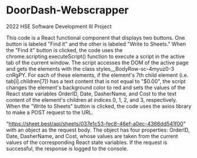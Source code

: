 # DoorDash-Webscrapper
2022 HSE Software Development III Project



This code is a React functional component that displays two buttons. One button is labeled "Find it" and the other is labeled "Write to Sheets." When the "Find it" button is clicked, the code uses the chrome.scripting.executeScript() function to execute a script in the active tab of the current window. The script accesses the DOM of the active page and gets the elements with the class styles__BodyRow-sc-4myuz0-3 cnRgPY. For each of these elements, if the element's 7th child element (i.e. tab[i].children[7]) has a text content that is not equal to "$0.00", the script changes the element's background color to red and sets the values of the React state variables OrderID, Date, DasherName, and Cost to the text content of the element's children at indices 0, 1, 2, and 3, respectively. When the "Write to Sheets" button is clicked, the code uses the axios library to make a POST request to the URL.


"https://sheet.best/api/sheets/037e1c53-fec8-46ef-a0ec-4366dd541f00" with an object as the request body. The object has four properties: OrderID, Date, DasherName, and Cost, whose values are taken from the current values of the corresponding React state variables. If the request is successful, the response is logged to the console.


